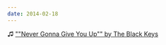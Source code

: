 ```yaml
---
date: 2014-02-18
---
```


♫ [""Never Gonna Give You Up"" by The Black Keys](https://music.apple.com/gb/album/never-gonna-give-you-up/1542588729?i=1542588746)
